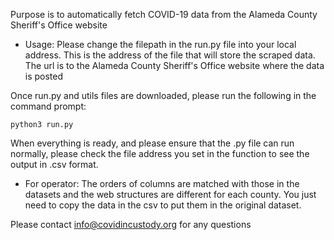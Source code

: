 Purpose is to automatically fetch COVID-19 data from the Alameda County Sheriff's Office website


* Usage:
Please change the filepath in the run.py file into your local address. This is the address of the file that will store the scraped data.
The url is to the Alameda County Sheriff's Office website where the data is posted

Once run.py and utils files are downloaded, please run the following in the command prompt:

```
python3 run.py
```

When everything is ready, and please ensure that the .py file can run normally, please check the file address you set in the function to see the output in .csv format.
 
 * For operator: The orders of columns are matched with those in the datasets and the web structures are different for each county. 
 You just need to copy the data in the csv to put them in the original dataset.

Please contact info@covidincustody.org for any questions
